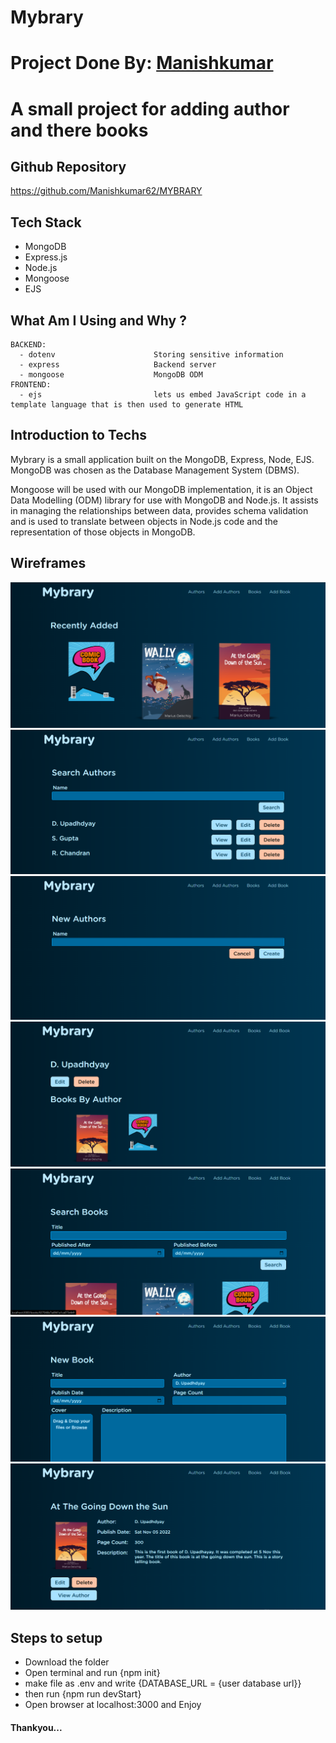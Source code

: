 # Mybrary

# Project Done By:  <a href="https://github.com/Manishkumar62" noreferrer target="_blank">Manishkumar</a>

# A small project for adding author and there books

## Github Repository

https://github.com/Manishkumar62/MYBRARY

## Tech Stack

- MongoDB
- Express.js
- Node.js
- Mongoose
- EJS

## What Am I Using and Why ?

```
BACKEND:
  - dotenv                      Storing sensitive information
  - express                     Backend server
  - mongoose                    MongoDB ODM
FRONTEND:
  - ejs                         lets us embed JavaScript code in a template language that is then used to generate HTML
```

## Introduction to Techs

Mybrary is a small application built on the MongoDB, Express, Node, EJS. MongoDB was chosen as the Database Management System (DBMS). 

Mongoose will be used with our MongoDB implementation, it is an Object Data Modelling (ODM) library for use with MongoDB and Node.js. It assists in managing the relationships between data, provides schema validation and is used to translate between objects in Node.js code and the representation of those objects in MongoDB.

## Wireframes

![Mybrary Landing Page](docs/HomePage.png)
![Mybrary Authors Page](docs/AuthorsPage.png)
![Mybrary Add Author Page](docs/AddAuthorPage.png)
![Mybrary Author Detail Page](docs/AuthorDetailPage.png)
![Mybrary Books Page](docs/BooksPage.png)
![Mybrary New Book Page](docs/NewBooksPage.png)
![Mybrary Book Detail Page](docs/BookDetailPage.png)

## Steps to setup

- Download the folder
- Open terminal and run {npm init}
- make file as .env and write {DATABASE_URL = {user database url}}
- then run {npm run devStart}
- Open browser at localhost:3000 and Enjoy

#### Thankyou...
